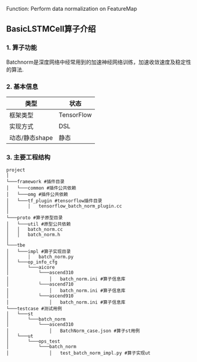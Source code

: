Function: Perform data normalization on FeatureMap

## BasicLSTMCell算子介绍
### 1. 算子功能
Batchnorm是深度网络中经常用到的加速神经网络训练，加速收敛速度及稳定性的算法.


### 2. 基本信息
| **类型**       | **状态**    |
|-------------|---------------|
| 框架类型    | TensorFlow  |
| 实现方式 | DSL      |
| 动态/静态shape  | 静态 |

### 3. 主要工程结构
```
project
│  
└───framework #插件目录
│   └───common #插件公共依赖
│   └───omg #插件公共依赖
│   └───tf_plugin #tensorflow插件目录
│       │   tensorflow_batch_norm_plugin.cc 
│  
└───proto #算子原型目录
│   └───util #原型公共依赖
│   │   batch_norm.cc
│   │   batch_norm.h
│   
└───tbe
│   └───impl #算子实现目录
│       │   batch_norm.py
│   └───op_info_cfg
│       └───aicore
│           └───ascend310
│               │   batch_norm.ini #算子信息库
│           └───ascend710
│               │   batch_norm.ini #算子信息库
│           └───ascend910
│               │   batch_norm.ini #算子信息库
└───testcase #测试用例
│   └───st
│       └───batch_norm
│           └───ascend310
│               │   BatchNorm_case.json #算子st用例
│   └───ut
│       └───ops_test
│           └───batch_norm
│               │   test_batch_norm_impl.py #算子实现ut
```
